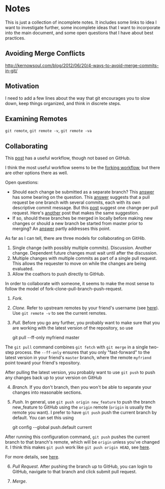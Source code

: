 # Notes

This is just a collection of incomplete notes. It includes some links to idea I want to investigate further, some incomplete ideas that I want to incorporate into the main document, and some open questions that I have about best practices. 

## Avoiding Merge Conflicts

http://kernowsoul.com/blog/2012/06/20/4-ways-to-avoid-merge-commits-in-git/

## Motivation

I need to add a few lines about the way that git encourages you to slow down, keep things organized, and think in discrete steps.

## Examining Remotes

`git remote`, `git remote -v`,  `git remote -va`

## Collaborating

This [post](http://spring.io/blog/2010/12/21/social-coding-in-spring-projects) has a useful workflow, though not based on GitHub.

I think the most useful workflow seems to be the [forking workflow](https://www.atlassian.com/git/workflows#!workflow-forking), but there are other options there as well.

Open questions:

* Should each change be submitted as a separate branch? This [answer](http://stackoverflow.com/questions/8450036/how-to-open-multiple-pull-requests-on-github) has some bearing on the question. This [answer](http://stackoverflow.com/questions/7523557/submitting-multiple-pull-requests-in-git-with-github-general-flow) suggests that a pull request be one branch with several commits, each with its own descriptive commit message. But this [post](http://ellislab.com/blog/entry/contribution-guide) suggest one change per  pull request. Here's [another](http://codeinthehole.com/writing/pull-requests-and-other-good-practices-for-teams-using-github/) post that makes the same suggestion. 
* If so, should these branches be merged in locally before making new changes or should a new branch be started from master prior to merging? An [answer](http://stackoverflow.com/questions/16696528/how-to-submit-multiple-pull-requests-in-github-when-they-may-conflict-slightly) partly addresses this point.

As far as I can tell, there are three models for collaborating on GitHib.

1. Single change (with possibly multiple commits). Discussion. Another change. Dependent future changes must wait until after the discussion.
2. Multiple changes with multiple commits as part of a single pull request. This allows the requester to move on while the changes are being evaluated.
3. Allow the coathors to push directly to GitHub.

In order to collaborate with someone, it seems to make the most sense to follow the model of fork-clone-pull-branch-push-request.

1. *Fork.*
2. *Clone.* Refer to upstream remotes by your friend's username (see [here](http://blog.evan.pro/keeping-a-clean-github-fork-part-1)). Use `git remote -v` to see the current remotes.
3. *Pull*. Before you go any further, you probably want to make sure that you are working with the latest version of the repository, so use

    git pull --ff-only myfriend master

  The `git pull` command combines `git fetch` with `git merge` in a single two-step process. the `--ff-only` ensures that you only "fast-forward" to the latest version in your friend's `master` branch, where the remote `myfriend` point toward your friend's repository.

After pulling the latest version, you probably want to use `git push` to push any changes back up to your version on GitHub

4. *Branch.* If you don't branch, then you won't be able to separate your changes into reasonable sections.
5. *Push.* In general, use `git push origin new_feature` to push the branch new_feature to GitHub using the `origin` remote (`origin` is usually the remote you want). I prefer to have `git push` push the current branch by default. You can set this using 

    git config --global push.default current

  After running this configuration command, `git push` pushes the current branch to that branch's remote, which will be `origin` unless you've changed it. I think this makes `git push` work like `git push origin HEAD`, see [here](https://www.kernel.org/pub/software/scm/git/docs/git-push.html).

  For more details, see [here](http://stackoverflow.com/questions/948354/git-push-default-behavior).

6. *Pull Request*. After pushing the branch up to GitHub, you can login to GitHub, navigate to that branch and click submit pull request. 

7. *Merge*.